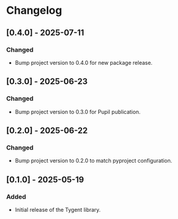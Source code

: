 # Changelog

## [0.4.0] - 2025-07-11
### Changed
- Bump project version to 0.4.0 for new package release.

## [0.3.0] - 2025-06-23
### Changed
- Bump project version to 0.3.0 for Pupil publication.

## [0.2.0] - 2025-06-22
### Changed
- Bump project version to 0.2.0 to match pyproject configuration.

## [0.1.0] - 2025-05-19
### Added
- Initial release of the Tygent library.

